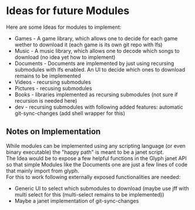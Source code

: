 # Ideas for future Modules
Here are some Ideas for modules to implement:

- Games - A game library, which allows one to decide for each game wether to download it (each game is its own git repo with lfs)
- Music - A music library, which allows one to decode which songs to download (no idea yet how to implement)
- Documents - Documents are implemented by just using recursing submodules with lfs enabled. An UI to decide which ones to download remains to be implemented
- Videos - recursing submodules
- Pictures - recusing submodules
- Books - libraries implemented as recursing submodules (not sure if recursion is needed here)
- dev - recursing submodules with following added features: automatic git-sync-changes (add shell wrapper for this)

## Notes on Implementation
While modules can be implemented using any scripting language (or even binary executable) the "happy path" is meant to be a janet script.  
The Idea would be to expose a few helpful functions in the Glyph janet API so that simple Modules like the Documents one are just a few lines of code that mainly import from glyph.  
For this to work following externally exposed functionalities are needed:
- Generic UI to select which submodules to download (maybe use jff with multi select for this (multi-select remains to be implemented))
- Maybe a janet implementation of git-sync-changes
